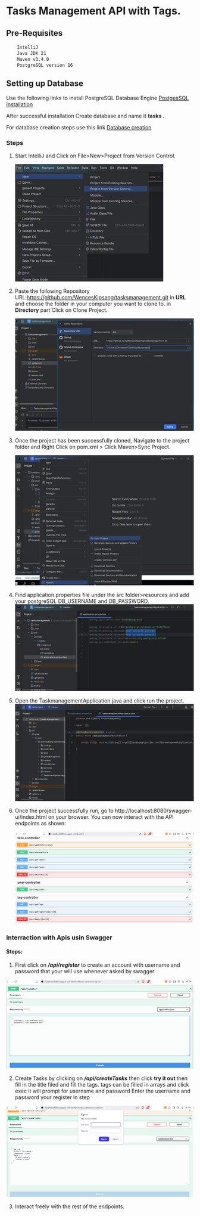 # Tasks Management API with Tags.

## Pre-Requisites

        IntelliJ
        Java JDK 21
        Maven v3.4.0
        PostgreSQL version 16

## Setting up Database

Use the following links to install PostgreSQL Database Engine [PostgesSQL Installation](https://www.guru99.com/download-install-postgresql.html)

After successful installation Create database and name it <strong>tasks </strong>.

For database creation steps use this link
[Database creation](https://www.tutorialsteacher.com/postgresql/create-database)

### Steps

1. Start IntelliJ and Click on File>New>Project from Version Control.

   ![version contron](/images/selectfile.png)

2. Paste the following Repository URL:https://github.com/WencesKipsang/tasksmanagement.git in <strong>URL</strong>
   and choose the folder in your computer you want to clone to. in <strong>Directory</strong> part
   Click on Clone Project.

   ![clone](/images/clone.png)

3. Once the project has been successfully cloned, Navigate to the project folder and Right Click on pom.xml > Click Maven>Sync Project.

   ![sync project](/images/Syncpom.png)

4. Find application.properties file under the src folder>resources and add your postgreSQL DB_USERNAME and DB_PASSWORD.
   ![aplication properties](/images/editapplicationpropertise.png)
5. Open the TaskmanagementApplication.java and click run the project.
   ![run](/images/runproject.png)
6. Once the project successfully run, go to http://localhost:8080/swagger-ui/index.html on your browser. You can now interact with the API endpoints as shown:

   ![endpoints](/images/Swaggerui.png)

### Interraction with Apis usin Swagger

#### Steps:

1. First click on <strong><em> /api/register</em></strong> to create an account with username and password that your will use whenever asked by swagger

<div style="text-align: center;"><img src="/images/registeruser.png" alt="register user"  ></img></div>

2. Create Tasks by clicking on <strong><em>/api/createTasks</em></strong>  then click <strong>try it out </strong> then fill in the title filed  and fill the tags. tags can
 be filled in arrays  and click exec  it will prompt for usernsme and password
Enter the username and password your register in step

![create task](/images/createtaskpass.png)

3. Interact freely with the rest of the endpoints.